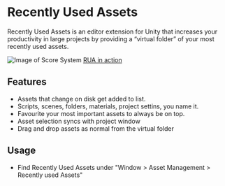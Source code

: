 # Recently Used Assets

Recently Used Assets is an editor extension for Unity that increases your productivity in large projects by providing a “virtual folder” of your most recently used assets.

![Image of Score System](http://davidball.dev/ImgUploads/RUA_preview.jpg)
[RUA in action](https://www.youtube.com/watch?v=jaq8CgvKleg&t=7s)

## Features

* Assets that change on disk get added to list.
* Scripts, scenes, folders, materials, project settins, you name it.
* Favourite your most important assets to always be on top.
* Asset selection syncs with project window
* Drag and drop assets as normal from the virtual folder

## Usage
* Find Recently Used Assets under "Window > Asset Management > Recently used Assets"